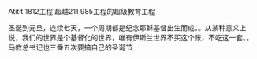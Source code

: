 Atitit 1812工程  超越211 985工程的超级教育工程



圣诞到元旦，连续七天，一个周期都是纪念耶稣基督出生而成。。从某种意义上说，我们的世界是个基督化的世界，唯有伊斯兰世界不买这个账，不吃这一套。。马教总书记也三番五次要搞自己的圣诞节
